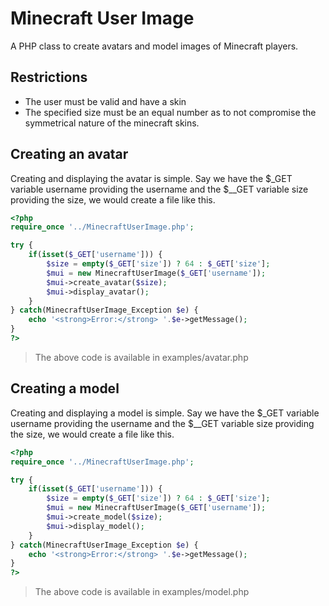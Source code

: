 # Minecraft User Image #
A PHP class to create avatars and model images of Minecraft players.

## Restrictions ##
- The user must be valid and have a skin
- The specified size must be an equal number as to not compromise the symmetrical nature of the minecraft skins.

## Creating an avatar ##
Creating and displaying the avatar is simple. Say we have the $_GET variable username providing the username and the $__GET variable size providing the size, we would create a file like this.

```php
<?php
require_once '../MinecraftUserImage.php';

try {
    if(isset($_GET['username'])) {
        $size = empty($_GET['size']) ? 64 : $_GET['size'];
        $mui = new MinecraftUserImage($_GET['username']);
        $mui->create_avatar($size);
        $mui->display_avatar();
    }
} catch(MinecraftUserImage_Exception $e) {
    echo '<strong>Error:</strong> '.$e->getMessage();
}
?>
```
> The above code is available in examples/avatar.php

## Creating a model ##
Creating and displaying a model is simple. Say we have the $_GET variable username providing the username and the $__GET variable size providing the size, we would create a file like this.

```php
<?php
require_once '../MinecraftUserImage.php';

try {
    if(isset($_GET['username'])) {
        $size = empty($_GET['size']) ? 64 : $_GET['size'];
        $mui = new MinecraftUserImage($_GET['username']);
        $mui->create_model($size);
        $mui->display_model();
    }
} catch(MinecraftUserImage_Exception $e) {
    echo '<strong>Error:</strong> '.$e->getMessage();
}
?>
```
> The above code is available in examples/model.php